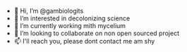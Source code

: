 - 👋 Hi, I’m @gambiologits
- 👀 I’m interested in decolonizing science
- 🌱 I’m currently working mith mycelium
- 💞️ I’m looking to collaborate on non open sourced project
- 📫 I'll reach you, please dont contact me am shy

<!---
gambiolo/gambiolo is a ✨ special ✨ repository because its `README.md` (this file) appears on your GitHub profile.
You can click the Preview link to take a look at your changes.
--->
